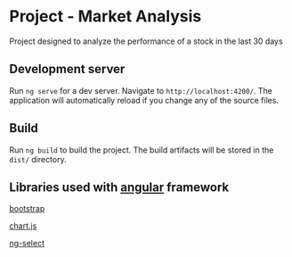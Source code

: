 # Project - Market Analysis

Project designed to analyze the performance of a stock in the last 30 days

## Development server

Run `ng serve` for a dev server. Navigate to `http://localhost:4200/`. The application will automatically reload if you
change any of the source files.

## Build

Run `ng build` to build the project. The build artifacts will be stored in the `dist/` directory.

## Libraries used with [angular](https://angular.io/) framework

[bootstrap](https://getbootstrap.com/)

[chart.js](https://www.chartjs.org/)

[ng-select](https://github.com/ng-select/ng-select)
